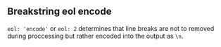 ## Breakstring eol encode

`eol: 'encode'` or `eol: 2` determines that line breaks are not to removed during proccessing but rather encoded into the output as `\n`.  